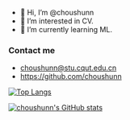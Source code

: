 - 👋 Hi, I’m @choushunn
- 👀 I’m interested in CV.
- 🌱 I’m currently learning ML.

### Contact me
- choushunn@stu.cqut.edu.cn
- https://github.com/choushunn

[![Top Langs](https://github-readme-stats.vercel.app/api/top-langs/?username=choushunn)](https://github.com/anuraghazra/github-readme-stats)

[![choushunn's GitHub stats](https://github-readme-stats.vercel.app/api?username=choushunn)](https://github.com/anuraghazra/github-readme-stats)

<!---
choushunn/choushunn is a ✨ special ✨ repository because its `README.md` (this file) appears on your GitHub profile.
You can click the Preview link to take a look at your changes.
--->
